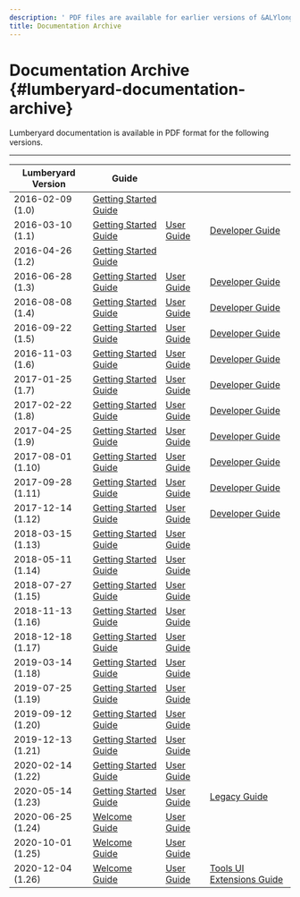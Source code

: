 ```yaml
---
description: ' PDF files are available for earlier versions of &ALYlong; documentation. '
title: Documentation Archive
---
```

# Documentation Archive {#lumberyard-documentation-archive}

Lumberyard documentation is available in PDF format for the following versions\.


****  

| Lumberyard Version | Guide |  |  | 
| --- | --- | --- | --- | 
| 2016\-02\-09 \(1\.0\) | [Getting Started Guide](https://d3bqhfbip4ze4a.cloudfront.net/lumberyard-gsg-1.0-2016-02-09.pdf) |  |  | 
| 2016\-03\-10 \(1\.1\) | [Getting Started Guide](https://d3bqhfbip4ze4a.cloudfront.net/lumberyard-gsg-1.1-2016-03-10.pdf) | [User Guide](https://d3bqhfbip4ze4a.cloudfront.net/lumberyard-ug-1.1-2016-03-10.pdf) | [Developer Guide](https://d3bqhfbip4ze4a.cloudfront.net/lumberyard-dg-1.1-2016-03-10.pdf) | 
| 2016\-04\-26 \(1\.2\) | [Getting Started Guide](https://d3bqhfbip4ze4a.cloudfront.net/lumberyard-gsg-1.2-2016-04-26.pdf) |  |  | 
| 2016\-06\-28 \(1\.3\) | [Getting Started Guide](https://d3bqhfbip4ze4a.cloudfront.net/lumberyard-gsg-1.3-2016-06-28.pdf) | [User Guide](https://d3bqhfbip4ze4a.cloudfront.net/lumberyard-ug-1.3-2016-06-28.pdf) | [Developer Guide](https://d3bqhfbip4ze4a.cloudfront.net/lumberyard-dg-1.3-2016-06-28.pdf) | 
| 2016\-08\-08 \(1\.4\) | [Getting Started Guide](https://d3bqhfbip4ze4a.cloudfront.net/lumberyard-gsg-1.4-2016-08-08.pdf) | [User Guide](https://d3bqhfbip4ze4a.cloudfront.net/lumberyard-ug-1.4-2016-08-08.pdf) | [Developer Guide](https://d3bqhfbip4ze4a.cloudfront.net/lumberyard-dg-1.4-2016-08-08.pdf) | 
| 2016\-09\-22 \(1\.5\) | [Getting Started Guide](https://d3bqhfbip4ze4a.cloudfront.net/lumberyard-gsg-1.5-2016-09-22.pdf) | [User Guide](https://d3bqhfbip4ze4a.cloudfront.net/lumberyard-ug-1.5-2016-09-22.pdf) | [Developer Guide](https://d3bqhfbip4ze4a.cloudfront.net/lumberyard-dg-1.5-2016-09-22.pdf) | 
| 2016\-11\-03 \(1\.6\) | [Getting Started Guide](https://d3bqhfbip4ze4a.cloudfront.net/lumberyard-gsg-1.6-2016-11-03.pdf) | [User Guide](https://d3bqhfbip4ze4a.cloudfront.net/lumberyard-ug-1.6-2016-11-03.pdf) | [Developer Guide](https://d3bqhfbip4ze4a.cloudfront.net/lumberyard-dg-1.6-2016-11-03.pdf) | 
| 2017\-01\-25 \(1\.7\) | [Getting Started Guide](https://d3bqhfbip4ze4a.cloudfront.net/lumberyard-gsg-1.7-2016-01-25.pdf) | [User Guide](https://d3bqhfbip4ze4a.cloudfront.net/lumberyard-ug-1.7-2016-01-25.pdf) | [Developer Guide](https://d3bqhfbip4ze4a.cloudfront.net/lumberyard-dg-1.7-2016-01-25.pdf) | 
| 2017\-02\-22 \(1\.8\) | [Getting Started Guide](https://d3bqhfbip4ze4a.cloudfront.net/lumberyard-gsg-1.8-2017-02-22.pdf) | [User Guide](https://d3bqhfbip4ze4a.cloudfront.net/lumberyard-ug-1.8-2017-02-22.pdf) | [Developer Guide](https://d3bqhfbip4ze4a.cloudfront.net/lumberyard-dg-1.8-2017-02-22.pdf) | 
| 2017\-04\-25 \(1\.9\) | [Getting Started Guide](https://d3bqhfbip4ze4a.cloudfront.net/lumberyard-gsg-1.9-2017-07-18.pdf) | [User Guide](https://d3bqhfbip4ze4a.cloudfront.net/lumberyard-ug-1.9-2017-07-18.pdf) | [Developer Guide](https://d3bqhfbip4ze4a.cloudfront.net/lumberyard-dg-1.9-2017-07-18.pdf) | 
| 2017\-08\-01 \(1\.10\) | [Getting Started Guide](https://d3bqhfbip4ze4a.cloudfront.net/lumberyard-gsg-1.10-2017_08_01.pdf) | [User Guide](https://d3bqhfbip4ze4a.cloudfront.net/lumberyard-ug-1.10-2017_08_01.pdf) | [Developer Guide](https://d3bqhfbip4ze4a.cloudfront.net/lumberyard-dg-1.10-2017_08_01.pdf) | 
| 2017\-09\-28 \(1\.11\) | [Getting Started Guide](https://d3bqhfbip4ze4a.cloudfront.net/lumberyard-gsg-1.11-2017_09_28.pdf) | [User Guide](https://d3bqhfbip4ze4a.cloudfront.net/lumberyard-ug-1.11-2017_09_28.pdf) | [Developer Guide](https://d3bqhfbip4ze4a.cloudfront.net/lumberyard-dg-1.11-2017_09_28.pdf) | 
| 2017\-12\-14 \(1\.12\) | [Getting Started Guide](https://d3bqhfbip4ze4a.cloudfront.net/lumberyard-gsg-1.12-2017-12-14.pdf) | [User Guide](https://d3bqhfbip4ze4a.cloudfront.net/lumberyard-ug-1.12-2017-12-14.pdf) | [Developer Guide](https://d3bqhfbip4ze4a.cloudfront.net/lumberyard-dg-1.12-2017-12-14.pdf) | 
| 2018\-03\-15 \(1\.13\) | [Getting Started Guide](https://d3bqhfbip4ze4a.cloudfront.net/lumberyard-gsg-1.13-2018-03-15.pdf) | [User Guide](https://d3bqhfbip4ze4a.cloudfront.net/lumberyard-ug-1.13-2018-03-15.pdf) |  | 
| 2018\-05\-11 \(1\.14\) | [Getting Started Guide](https://d3bqhfbip4ze4a.cloudfront.net/lumberyard-gsg-1.14-2018-05-11.pdf) | [User Guide](https://d3bqhfbip4ze4a.cloudfront.net/lumberyard-ug-1.14-2018-05-11.pdf) |  | 
| 2018\-07\-27 \(1\.15\) | [Getting Started Guide](https://d3bqhfbip4ze4a.cloudfront.net/lumberyard-gsg-1.15-2018-07-27.pdf) | [User Guide](https://d3bqhfbip4ze4a.cloudfront.net/lumberyard-ug-1.15-2018-07-27.pdf) |  | 
| 2018\-11\-13 \(1\.16\) | [Getting Started Guide](https://d3bqhfbip4ze4a.cloudfront.net/lumberyard-gsg-1.16-2018-11-13.pdf) | [User Guide](https://d3bqhfbip4ze4a.cloudfront.net/lumberyard-ug-1.16-2018-11-13.pdf) |  | 
| 2018\-12\-18 \(1\.17\) | [Getting Started Guide](https://d3bqhfbip4ze4a.cloudfront.net/lumberyard-gsg-1.17-2018-12-18.pdf) | [User Guide](https://d3bqhfbip4ze4a.cloudfront.net/lumberyard-ug-1.17-2018-12-18.pdf) |  | 
| 2019\-03\-14 \(1\.18\) | [Getting Started Guide](https://d3bqhfbip4ze4a.cloudfront.net/lumberyard-gsg-1.18-2019-03-14.pdf) | [User Guide](https://d3bqhfbip4ze4a.cloudfront.net/lumberyard-ug-1.18-2019-03-14.pdf) |  | 
| 2019\-07\-25 \(1\.19\) | [Getting Started Guide](https://d3bqhfbip4ze4a.cloudfront.net/lumberyard-gsg-1.19-2019-06-17.pdf) | [User Guide](https://d3bqhfbip4ze4a.cloudfront.net/lumberyard-ug-1.19-2019-06-17.pdf) |  | 
| 2019\-09\-12 \(1\.20\) | [Getting Started Guide](https://d3bqhfbip4ze4a.cloudfront.net/lumberyard-gsg-1.20-2019-09-12.pdf) | [User Guide](https://d3bqhfbip4ze4a.cloudfront.net/lumberyard-ug-1.20-2019-09-12.pdf) |  | 
| 2019\-12\-13 \(1\.21\) | [Getting Started Guide](https://d3bqhfbip4ze4a.cloudfront.net/lumberyard-gsg-1.21-2019-12-12.pdf) | [User Guide](https://d3bqhfbip4ze4a.cloudfront.net/lumberyard-ug-1.21-2019-12-12.pdf) |  | 
| 2020\-02\-14 \(1\.22\) | [Getting Started Guide](https://d3bqhfbip4ze4a.cloudfront.net/lumberyard-gsg-1.22-2020-02-14.pdf) | [User Guide](https://d3bqhfbip4ze4a.cloudfront.net/lumberyard-ug-1.22-2020-02-14.pdf) |  | 
| 2020\-05\-14 \(1\.23\) | [Getting Started Guide](https://d3bqhfbip4ze4a.cloudfront.net/lumberyard-gsg-1.23-2020-05-04.pdf) | [User Guide](https://d3bqhfbip4ze4a.cloudfront.net/lumberyard-ug-1.23-2020-05-04.pdf) | [Legacy Guide](https://d3bqhfbip4ze4a.cloudfront.net/lumberyard-legacy.pdf) | 
| 2020\-06\-25 \(1\.24\) | [Welcome Guide](https://d3bqhfbip4ze4a.cloudfront.net/lumberyard-wg-1.24.pdf) | [User Guide](https://d3bqhfbip4ze4a.cloudfront.net/lumberyard-ug-1.24.pdf) |  | 
| 2020\-10\-01 \(1\.25\) | [Welcome Guide](https://d3bqhfbip4ze4a.cloudfront.net/lumberyard-wg-1.25.pdf) | [User Guide](https://d3bqhfbip4ze4a.cloudfront.net/lumberyard-ug-1.25.pdf) |  | 
| 2020\-12\-04 \(1\.26\) | [Welcome Guide](https://d3bqhfbip4ze4a.cloudfront.net/lumberyard-wg-1.26.pdf) | [User Guide](https://d3bqhfbip4ze4a.cloudfront.net/lumberyard-ug-1.26.pdf) | [Tools UI Extensions Guide](https://d3bqhfbip4ze4a.cloudfront.net/lumberyard-ui-1.26.pdf) | 